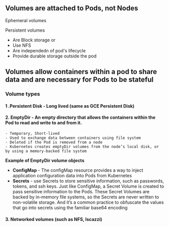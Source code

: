## Volumes are attached to Pods, not Nodes
Ephemeral volumes

Persistent volumes
- Are Block storage or
- Use NFS
- Are independedn of pod's lifecycle
- Provide durable storage outside the pod

## Volumes allow containers within a pod to share data and are necessary for Pods to be stateful


### Volume types 
#### 1 .Persistent Disk - Long lived (same as GCE Persistent Disk)

#### 2. EmptyDir - An empty directory that allows the containers within the Pod to read and write to and from it.
    - Temporary, Short-lived
    - Used to exchange data between containers using file system
    - Deleted if the Pod is removed from a node 
    - Kubernetes creates emptyDir volumes from the node’s local disk, or by using a memory-backed file system
    
   **Example of EmptyDir volume objects** 
- **ConfigMap** - The configMap resource provides a way to inject application configuration data
into Pods from Kubernetes
- **Secrets** -  use Secrets to store sensitive
information, such as passwords, tokens, and ssh keys. Just like ConfigMap, a
Secret Volume is created to pass sensitive information to the Pods. These
Secret Volumes are backed by in-memory file systems, so the Secrets are 
never written to non-volatile storage. And it’s a common practice to obfuscate
the values that go into secrets using the familiar base64 encoding


#### 3. Networked volumes (such as NFS, Iscazzi)


